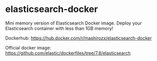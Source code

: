 # elasticsearch-docker
Mini memory version of  Elasticsearch Docker image.
Deploy your Elasticsearch container with less than 1GB memory!

Dockerhub: <https://hub.docker.com/r/mashirozx/elasticsearch-docker>

Official docker image: <https://github.com/elastic/dockerfiles/tree/7.8/elasticsearch>
